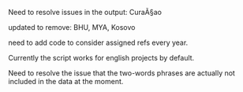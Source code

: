 Need to resolve issues in the output: CuraÃ§ao

updated to remove: BHU, MYA, Kosovo

need to add code to consider assigned refs every year. 


Currently the script works for english projects by default. 

Need to resolve the issue that the two-words phrases are actually not included in the data at the moment. 